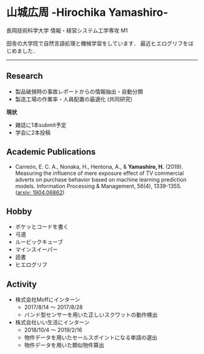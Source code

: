 # 山城広周 -Hirochika Yamashiro-   
長岡技術科学大学 情報・経営システム工学専攻 M1    
    
田舎の大学院で自然言語処理と機械学習をしています．
最近ヒエログリフをはじめました．

---

## Research
* 製品破損時の事故レポートからの情報抽出・自動分類
* 製造工場の作業率・人員配置の最適化 (共同研究)

**現状**
* 雑誌に1本submit予定
* 学会に2本投稿

## Academic Publications
* Carreón, E. C. A., Nonaka, H., Hentona, A., & **Yamashiro, H.** (2019). Measuring the influence of mere exposure effect of TV commercial adverts on purchase behavior based on machine learning prediction models. Information Processing & Management, 56(4), 1339-1355. (<a href="https://arxiv.org/abs/1904.06862">arxiv: 1904.06862</a>)

## Hobby
* ボケッとコードを書く
* 弓道
* ルービックキューブ
* マインスイーパー
* 読書
* ヒエログリフ
    

## Activity
* 株式会社Moffにインターン
    * 2017/8/14 〜 2017/8/28
    * バンド型センサーを用いた正しいスクワットの動作検出
* 株式会社いい生活にインターン
    * 2018/10/4 〜 2019/2/16
    * 物件データを用いたセールスポイントになる単語の選出
    * 物件データを用いた類似物件算出